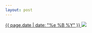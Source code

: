 ```yaml
---
layout: post
---
```


<p>
  <a href="/63">
    <time>{{ page.date | date: "%e %B %Y" }}</time>
    <img src="{{ site.assets_url }}/63.jpg">
  </a>
  
</p>
